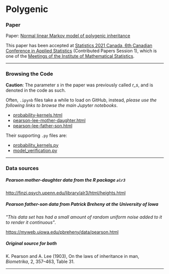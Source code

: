 # Polygenic

### Paper

Paper: [Normal linear Markov model of polygenic inheritance](https://jessebmurray.github.io/project_files/Normal_linear_Markov_model_with_applications_to_polygenic_inheritance.pdf)

This paper has been accepted at [Statistics 2021 Canada, 6th Canadian Conference in Applied Statistics](https://www.concordia.ca/artsci/events/statistics-2021.html) (Contributed Papers Session 1), which is one of the [Meetings of the Institute of Mathematical Statistics](https://imstat.org/meetings-calendar/).

---

### Browsing the Code

**Caution**: The parameter *s* in the paper was previously called *r_s*, and is denoted in the code as such.

Often, `.ipynb` files take a while to load on GitHub, instead, *please use the following links to browse the main Jupyter notebooks*.

* [probability-kernels.html](https://jessebmurray.github.io/polygenic/probability-kernels.html)
* [pearson-lee-mother-daughter.html](https://jessebmurray.github.io/polygenic/pearson-lee-mother-daughter.html)
* [pearson-lee-father-son.html](https://jessebmurray.github.io/polygenic/pearson-lee-father-son.html)

Their supporting `.py` files are:

* [probability_kernels.py](probability_kernels.py)
* [model_verification.py](model_verification.py)

---

### Data sources

##### Pearson mother-daughter data from the R package `alr3`

http://finzi.psych.upenn.edu/library/alr3/html/heights.html

##### Pearson father-son data from Patrick Breheny at the University of Iowa

*"This data set has had a small amount of random uniform noise added to it to render it continuous"*.

https://myweb.uiowa.edu/pbreheny/data/pearson.html

##### Original source for both

K. Pearson and A. Lee (1903), On the laws of inheritance in man, *Biometrika*, 2, 357–463, Table 31.

---

